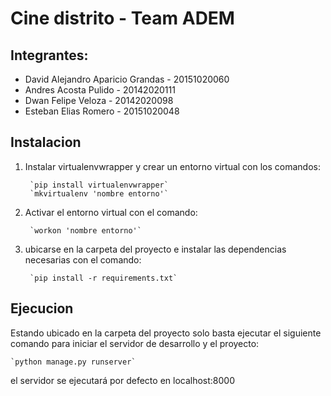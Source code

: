 # Cine distrito - Team ADEM
## Integrantes:
+ David Alejandro Aparicio Grandas - 20151020060
+ Andres Acosta Pulido - 20142020111
+ Dwan Felipe Veloza - 20142020098
+ Esteban Elias Romero - 20151020048

## Instalacion
1. Instalar virtualenvwrapper y crear un entorno virtual con los comandos: 

        `pip install virtualenvwrapper`
        `mkvirtualenv 'nombre entorno'`

2. Activar el entorno virtual con el comando:

        `workon 'nombre entorno'`

3. ubicarse en la carpeta del proyecto e instalar las dependencias necesarias con el comando:

        `pip install -r requirements.txt`


## Ejecucion
Estando ubicado en la carpeta del proyecto solo basta ejecutar el siguiente comando para iniciar el servidor de desarrollo y el proyecto:

    `python manage.py runserver`

el servidor se ejecutará por defecto en localhost:8000

